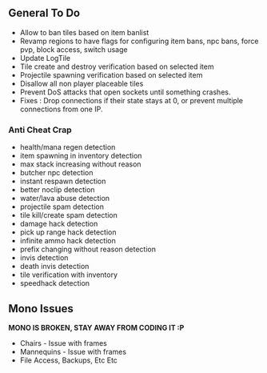 ## General To Do
* Allow to ban tiles based on item banlist
* Revamp regions to have flags for configuring item bans, npc bans, force pvp, block access, switch usage
* Update LogTile
* Tile create and destroy verification based on selected item
* Projectile spawning verification based on selected item
* Disallow all non player placeable tiles
* Prevent DoS attacks that open sockets until something crashes.
 * Fixes : Drop connections if their state stays at 0, or prevent multiple connections from one IP.

### Anti Cheat Crap
* health/mana regen detection
* item spawning in inventory detection
* max stack increasing without reason
* butcher npc detection
* instant respawn detection
* better noclip detection
* water/lava abuse detection
* projectile spam detection
* tile kill/create spam detection
* damage hack detection
* pick up range hack detection
* infinite ammo hack detection
* prefix changing without reason detection
* invis detection
* death invis detection
* tile verification with inventory
* speedhack detection

## Mono Issues
**MONO IS BROKEN, STAY AWAY FROM CODING IT :P**

* Chairs - Issue with frames
* Mannequins - Issue with frames
* File Access, Backups, Etc Etc